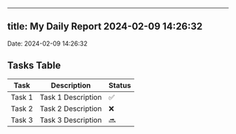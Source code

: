 
---
title: My Daily Report 2024-02-09 14:26:32
---

Date: 2024-02-09 14:26:32

## Tasks Table

| Task | Description | Status |
|------|-------------|--------|
| Task 1 | Task 1 Description | ✅ |
| Task 2 | Task 2 Description | ❌ |
| Task 3 | Task 3 Description | 🔜 |
